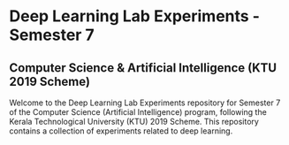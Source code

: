 # Deep Learning Lab Experiments - Semester 7
## Computer Science & Artificial Intelligence (KTU 2019 Scheme)

Welcome to the Deep Learning Lab Experiments repository for Semester 7 of the Computer Science (Artificial Intelligence) program, following the Kerala Technological University (KTU) 2019 Scheme. This repository contains a collection of experiments related to deep learning.

